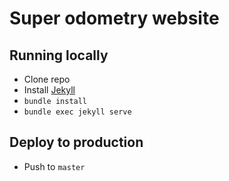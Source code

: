 # Super odometry website

## Running locally

- Clone repo
- Install [Jekyll](https://jekyllrb.com/docs/installation/)
- `bundle install`
- `bundle exec jekyll serve`

## Deploy to production

- Push to `master`
